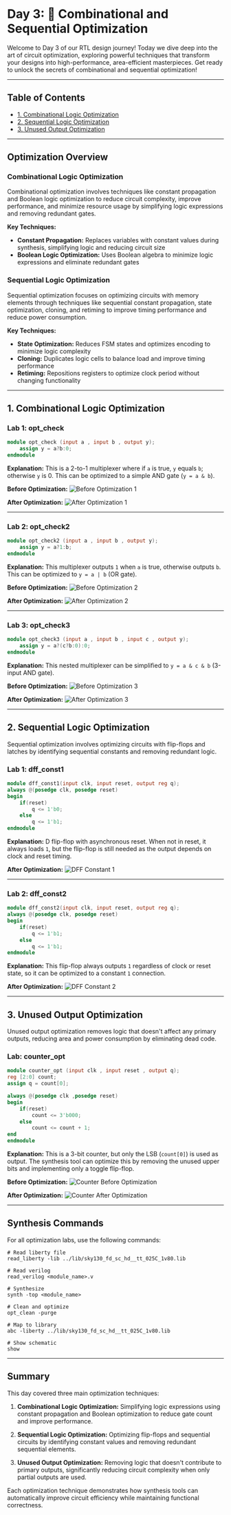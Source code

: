 # Day 3: 🚀 Combinational and Sequential Optimization

Welcome to Day 3 of our RTL design journey! Today we dive deep into the art of circuit optimization, exploring powerful techniques that transform your designs into high-performance, area-efficient masterpieces. Get ready to unlock the secrets of combinational and sequential optimization! 

---

## Table of Contents

- [1. Combinational Logic Optimization](#1-combinational-logic-optimization)
- [2. Sequential Logic Optimization](#2-sequential-logic-optimization)
- [3. Unused Output Optimization](#3-unused-output-optimization)

---

## Optimization Overview

### Combinational Logic Optimization
Combinational optimization involves techniques like constant propagation and Boolean logic optimization to reduce circuit complexity, improve performance, and minimize resource usage by simplifying logic expressions and removing redundant gates.

**Key Techniques:**
- **Constant Propagation:** Replaces variables with constant values during synthesis, simplifying logic and reducing circuit size
- **Boolean Logic Optimization:** Uses Boolean algebra to minimize logic expressions and eliminate redundant gates

###  Sequential Logic Optimization
Sequential optimization focuses on optimizing circuits with memory elements through techniques like sequential constant propagation, state optimization, cloning, and retiming to improve timing performance and reduce power consumption.

**Key Techniques:**
- **State Optimization:** Reduces FSM states and optimizes encoding to minimize logic complexity
- **Cloning:** Duplicates logic cells to balance load and improve timing performance
- **Retiming:** Repositions registers to optimize clock period without changing functionality

---

## 1. Combinational Logic Optimization

### Lab 1: opt_check

```verilog
module opt_check (input a , input b , output y);
	assign y = a?b:0;
endmodule
```

**Explanation:** This is a 2-to-1 multiplexer where if `a` is true, `y` equals `b`; otherwise `y` is 0. This can be optimized to a simple AND gate (`y = a & b`).

**Before Optimization:**
![Before Optimization 1](/home/anuj-loyare/RTL-TO-GDSII/Week1/Day3/images/Before_Optimization_1.png)

**After Optimization:**
![After Optimization 1](/home/anuj-loyare/RTL-TO-GDSII/Week1/Day3/images/After_Optimization_1.png)

---

### Lab 2: opt_check2

```verilog
module opt_check2 (input a , input b , output y);
	assign y = a?1:b;
endmodule
```

**Explanation:** This multiplexer outputs `1` when `a` is true, otherwise outputs `b`. This can be optimized to `y = a | b` (OR gate).

**Before Optimization:**
![Before Optimization 2](/home/anuj-loyare/RTL-TO-GDSII/Week1/Day3/images/Before_Optimization_2.png)

**After Optimization:**
![After Optimization 2](/home/anuj-loyare/RTL-TO-GDSII/Week1/Day3/images/After_Optimization_2.png)

---

### Lab 3: opt_check3

```verilog
module opt_check3 (input a , input b , input c , output y);
	assign y = a?(c?b:0):0;
endmodule
```

**Explanation:** This nested multiplexer can be simplified to `y = a & c & b` (3-input AND gate).

**Before Optimization:**
![Before Optimization 3](/home/anuj-loyare/RTL-TO-GDSII/Week1/Day3/images/Before_Optimization_3.png)

**After Optimization:**
![After Optimization 3](/home/anuj-loyare/RTL-TO-GDSII/Week1/Day3/images/After_Optimization_3.png)

---

## 2. Sequential Logic Optimization

Sequential optimization involves optimizing circuits with flip-flops and latches by identifying sequential constants and removing redundant logic.

### Lab 1: dff_const1

```verilog
module dff_const1(input clk, input reset, output reg q);
always @(posedge clk, posedge reset)
begin
	if(reset)
		q <= 1'b0;
	else
		q <= 1'b1;
endmodule
```

**Explanation:** D flip-flop with asynchronous reset. When not in reset, it always loads `1`, but the flip-flop is still needed as the output depends on clock and reset timing.

**After Optimization:**
![DFF Constant 1](/home/anuj-loyare/RTL-TO-GDSII/Week1/Day3/images/After_optimization_DFF_1.png)

---

### Lab 2: dff_const2

```verilog
module dff_const2(input clk, input reset, output reg q);
always @(posedge clk, posedge reset)
begin
	if(reset)
		q <= 1'b1;
	else
		q <= 1'b1;
endmodule
```

**Explanation:** This flip-flop always outputs `1` regardless of clock or reset state, so it can be optimized to a constant `1` connection.

**After Optimization:**
![DFF Constant 2](/home/anuj-loyare/RTL-TO-GDSII/Week1/Day3/images/DFF_2.png)

---

## 3. Unused Output Optimization

Unused output optimization removes logic that doesn't affect any primary outputs, reducing area and power consumption by eliminating dead code.

### Lab: counter_opt

```verilog
module counter_opt (input clk , input reset , output q);
reg [2:0] count;
assign q = count[0];

always @(posedge clk ,posedge reset)
begin
	if(reset)
		count <= 3'b000;
	else
		count <= count + 1;
end
endmodule
```

**Explanation:** This is a 3-bit counter, but only the LSB (`count[0]`) is used as output. The synthesis tool can optimize this by removing the unused upper bits and implementing only a toggle flip-flop.

**Before Optimization:**
![Counter Before Optimization](/home/anuj-loyare/RTL-TO-GDSII/Week1/Day3/images/counter_opt.png)

**After Optimization:**
![Counter After Optimization](/home/anuj-loyare/RTL-TO-GDSII/Week1/Day3/images/After_counter_opt.png)

---

## Synthesis Commands

For all optimization labs, use the following commands:

```shell
# Read liberty file
read_liberty -lib ../lib/sky130_fd_sc_hd__tt_025C_1v80.lib

# Read verilog
read_verilog <module_name>.v

# Synthesize
synth -top <module_name>

# Clean and optimize
opt_clean -purge

# Map to library
abc -liberty ../lib/sky130_fd_sc_hd__tt_025C_1v80.lib

# Show schematic
show
```

---

## Summary

This day covered three main optimization techniques:

1. **Combinational Logic Optimization:** Simplifying logic expressions using constant propagation and Boolean optimization to reduce gate count and improve performance.

2. **Sequential Logic Optimization:** Optimizing flip-flops and sequential circuits by identifying constant values and removing redundant sequential elements.

3. **Unused Output Optimization:** Removing logic that doesn't contribute to primary outputs, significantly reducing circuit complexity when only partial outputs are used.

Each optimization technique demonstrates how synthesis tools can automatically improve circuit efficiency while maintaining functional correctness.

